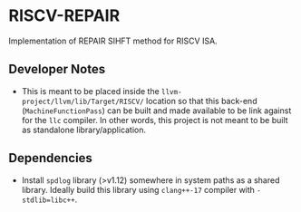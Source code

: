 

# RISCV-REPAIR

Implementation of REPAIR SIHFT method for RISCV ISA. 

## Developer Notes
- This is meant to be placed inside the `llvm-project/llvm/lib/Target/RISCV/` 
location so that this back-end (`MachineFunctionPass`) can be built and 
made available to be link against for the `llc` compiler. In other words,
this project is not meant to be built as standalone library/application.

## Dependencies
- Install `spdlog` library (>v1.12) somewhere in system paths as a shared 
library. Ideally build this library using `clang++-17` compiler with 
`-stdlib=libc++`.

